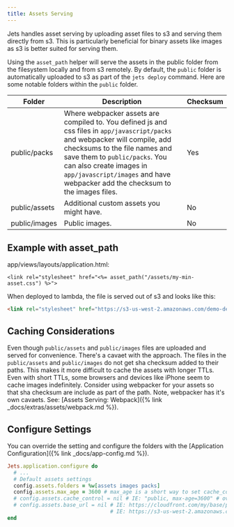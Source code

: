 ```yaml
---
title: Assets Serving
---
```


Jets handles asset serving by uploading asset files to s3 and serving them directly from s3. This is particularly beneficial for binary assets like images as s3 is better suited for serving them.

Using the `asset_path` helper will serve the assets in the public folder from the filesystem locally and from s3 remotely. By default, the `public` folder is automatically uploaded to s3 as part of the `jets deploy` command.  Here are some notable folders within the `public` folder.

Folder | Description | Checksum
--- | --- | ---
public/packs | Where webpacker assets are compiled to. You defined js and css files in `app/javascript/packs` and webpacker will compile, add checksums to the file names and save them to `public/packs`. You can also create images in `app/javascript/images` and have webpacker add the checksum to the images files. | Yes
public/assets | Additional custom assets you might have. | No
public/images | Public images. | No

## Example with asset_path

app/views/layouts/application.html:

```erb
<link rel="stylesheet" href="<%= asset_path("/assets/my-min-asset.css") %>">
```

When deployed to lambda, the file is served out of s3 and looks like this:

```html
<link rel="stylesheet" href="https://s3-us-west-2.amazonaws.com/demo-dev-s3bucket-6nnjmcsxgjrx/jets/public/assets/my-min-asset.css">
```

## Caching Considerations

Even though `public/assets` and `public/images` files are uploaded and served for convenience.  There's a cavaet with the approach. The files in the `public/assets` and `public/images` do not get sha checksum added to their paths.  This makes it more difficult to cache the assets with longer TTLs. Even with short TTLs, some browsers and devices like iPhone seem to cache images indefinitely.  Consider using webpacker for your assets so that sha checksum are include as part of the path. Note, webpacker has it's own cavaets. See: [Assets Serving: Webpack]({% link _docs/extras/assets/webpack.md %}).

## Configure Settings

You can override the setting and configure the folders with the [Application Configuration]({% link _docs/app-config.md %}).

```ruby
Jets.application.configure do
  # ...
  # Default assets settings
  config.assets.folders = %w[assets images packs]
  config.assets.max_age = 3600 # max_age is a short way to set cache_control and expands to cache_control="public, max-age=3600"
  # config.assets.cache_control = nil # IE: "public, max-age=3600" # override max_age for more fine-grain control.
  # config.assets.base_url = nil # IE: https://cloudfront.com/my/base/path, defaults to the s3 bucket url
                                 # IE: https://s3-us-west-2.amazonaws.com/demo-dev-s3bucket-1inlzkvujq8zb
end
```

